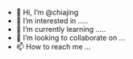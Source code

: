 - 👋 Hi, I’m @chiajing
- 👀 I’m interested in .....
- 🌱 I’m currently learning .....
- 💞️ I’m looking to collaborate on ...
- 📫 How to reach me ...

<!---
chiajing/chiajing is a ✨ special ✨ repository because its `README.md` (this file) appears on your GitHub profile.
You can click the Preview link to take a look at your changes.
--->
